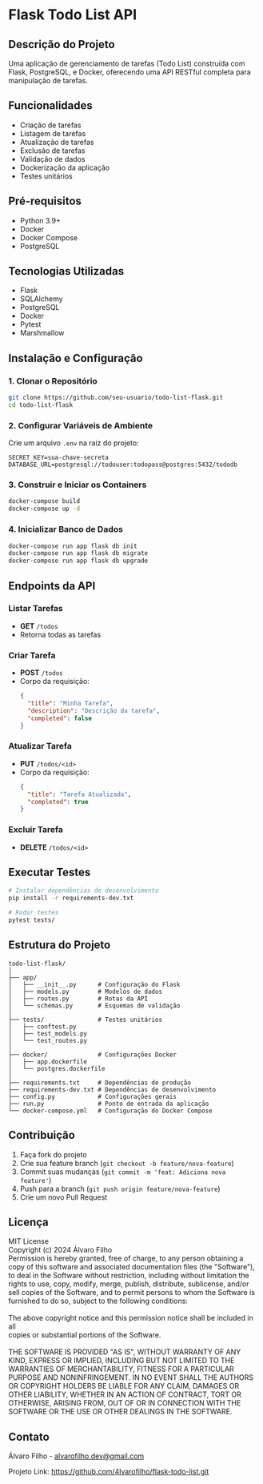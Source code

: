 # Flask Todo List API

## Descrição do Projeto

Uma aplicação de gerenciamento de tarefas (Todo List) construída com Flask, PostgreSQL, e Docker, oferecendo uma API RESTful completa para manipulação de tarefas.

## Funcionalidades

- Criação de tarefas
- Listagem de tarefas
- Atualização de tarefas
- Exclusão de tarefas
- Validação de dados
- Dockerização da aplicação
- Testes unitários

## Pré-requisitos

- Python 3.9+
- Docker
- Docker Compose
- PostgreSQL

## Tecnologias Utilizadas

- Flask
- SQLAlchemy
- PostgreSQL
- Docker
- Pytest
- Marshmallow

## Instalação e Configuração

### 1. Clonar o Repositório

```bash
git clone https://github.com/seu-usuario/todo-list-flask.git
cd todo-list-flask
```

### 2. Configurar Variáveis de Ambiente

Crie um arquivo `.env` na raiz do projeto:

```
SECRET_KEY=sua-chave-secreta
DATABASE_URL=postgresql://todouser:todopass@postgres:5432/tododb
```

### 3. Construir e Iniciar os Containers

```bash
docker-compose build
docker-compose up -d
```

### 4. Inicializar Banco de Dados

```bash
docker-compose run app flask db init
docker-compose run app flask db migrate
docker-compose run app flask db upgrade
```

## Endpoints da API

### Listar Tarefas
- **GET** `/todos`
- Retorna todas as tarefas

### Criar Tarefa
- **POST** `/todos`
- Corpo da requisição:
  ```json
  {
    "title": "Minha Tarefa",
    "description": "Descrição da tarefa",
    "completed": false
  }
  ```

### Atualizar Tarefa
- **PUT** `/todos/<id>`
- Corpo da requisição:
  ```json
  {
    "title": "Tarefa Atualizada",
    "completed": true
  }
  ```

### Excluir Tarefa
- **DELETE** `/todos/<id>`

## Executar Testes

```bash
# Instalar dependências de desenvolvimento
pip install -r requirements-dev.txt

# Rodar testes
pytest tests/
```

## Estrutura do Projeto

```
todo-list-flask/
│
├── app/
│   ├── __init__.py      # Configuração do Flask
│   ├── models.py        # Modelos de dados
│   ├── routes.py        # Rotas da API
│   └── schemas.py       # Esquemas de validação
│
├── tests/               # Testes unitários
│   ├── conftest.py
│   ├── test_models.py
│   └── test_routes.py
│
├── docker/              # Configurações Docker
│   ├── app.dockerfile
│   └── postgres.dockerfile
│
├── requirements.txt     # Dependências de produção
├── requirements-dev.txt # Dependências de desenvolvimento
├── config.py            # Configurações gerais
├── run.py               # Ponto de entrada da aplicação
└── docker-compose.yml   # Configuração do Docker Compose
```

## Contribuição

1. Faça fork do projeto
2. Crie sua feature branch (`git checkout -b feature/nova-feature`)
3. Commit suas mudanças (`git commit -m 'feat: Adiciona nova feature'`)
4. Push para a branch (`git push origin feature/nova-feature`)
5. Crie um novo Pull Request

## Licença

MIT License </br>
Copyright (c) 2024 Álvaro Filho </br>
Permission is hereby granted, free of charge, to any person obtaining a copy
of this software and associated documentation files (the "Software"), to deal
in the Software without restriction, including without limitation the rights
to use, copy, modify, merge, publish, distribute, sublicense, and/or sell
copies of the Software, and to permit persons to whom the Software is
furnished to do so, subject to the following conditions: </br>
</br>
The above copyright notice and this permission notice shall be included in all</br>
copies or substantial portions of the Software.</br>
</br>
THE SOFTWARE IS PROVIDED "AS IS", WITHOUT WARRANTY OF ANY KIND, EXPRESS OR
IMPLIED, INCLUDING BUT NOT LIMITED TO THE WARRANTIES OF MERCHANTABILITY,
FITNESS FOR A PARTICULAR PURPOSE AND NONINFRINGEMENT. IN NO EVENT SHALL THE
AUTHORS OR COPYRIGHT HOLDERS BE LIABLE FOR ANY CLAIM, DAMAGES OR OTHER
LIABILITY, WHETHER IN AN ACTION OF CONTRACT, TORT OR OTHERWISE, ARISING FROM,
OUT OF OR IN CONNECTION WITH THE SOFTWARE OR THE USE OR OTHER DEALINGS IN THE
SOFTWARE.

## Contato

Álvaro Filho - alvarofilho.dev@gmail.com

Projeto Link: https://github.com/4lvarofilho/flask-todo-list.git

